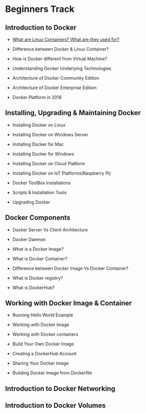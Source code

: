 # Beginners Track

## Introduction to Docker 

- [What are Linux Containers? What are they used for?](https://github.com/collabnix/dockerlabs/master/beginners/b001-linux-containers.md)<br>

- Difference between Docker & Linux Container?

- How is Docker different from Virtual Machine?

- Understanding Docker Underlying Technologies

- Architecture of Docker Community Edition

- Architecture of Docker Enterprise Edition

- Docker Platform in 2018


## Installing, Upgrading & Maintaining Docker 

- Installing Docker on Linux

- Installing Docker on Windows Server

- Installing Docker for Mac

- Installing Docker for Windows

- Installing Docker on Cloud Platform

- Installing Docker on IoT Platforms(Raspberry Pi)

- Docker ToolBox Installations

- Scripts & Installation Tools

- Upgrading Docker


## Docker Components

- Docker Server Vs Client Architecture

- Docker Daemon

- What is a Docker Image?

- What is Docker Container?

- Difference between Docker Image Vs Docker Container?

- What is Docker registry?

- What is DockerHub?

## Working with Docker Image & Container

- Running Hello World Example

- Working with Docker Image

- Working with Docker containers

- Build Your Own Docker Image

- Creating a DockerHub Account

- Sharing Your Docker Image

- Building Docker Image from Dockerfile


## Introduction to Docker Networking






## Introduction to Docker Volumes





